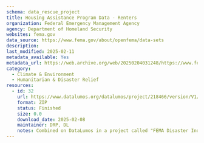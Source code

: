 ```yaml
---
schema: data_rescue_project 
title: Housing Assistance Program Data - Renters
organization: Federal Emergency Management Agency
agency: Department of Homeland Security
websites: fema.gov
data_source: https://www.fema.gov/about/openfema/data-sets
description: 
last_modified: 2025-02-11
metadata_available: Yes
metadata_url: https://web.archive.org/web/20250204031248/https://www.fema.gov/openfema-data-page/housing-assistance-program-data-renters-v2
category:
  - Climate & Environment 
  - Humanitarian & Disaster Relief 
resources:
  - id: 32
    url: https://www.datalumos.org/datalumos/project/218466/version/V1/view
    format: ZIP
    status: Finished
    size: 0.0
    download_date: 2025-02-08
    maintainer: DRP, DL
    notes: Combined on DataLumos in a project called "FEMA Disaster Individual Assistance", mirroring grouping on OpenFEMA page
---
```

